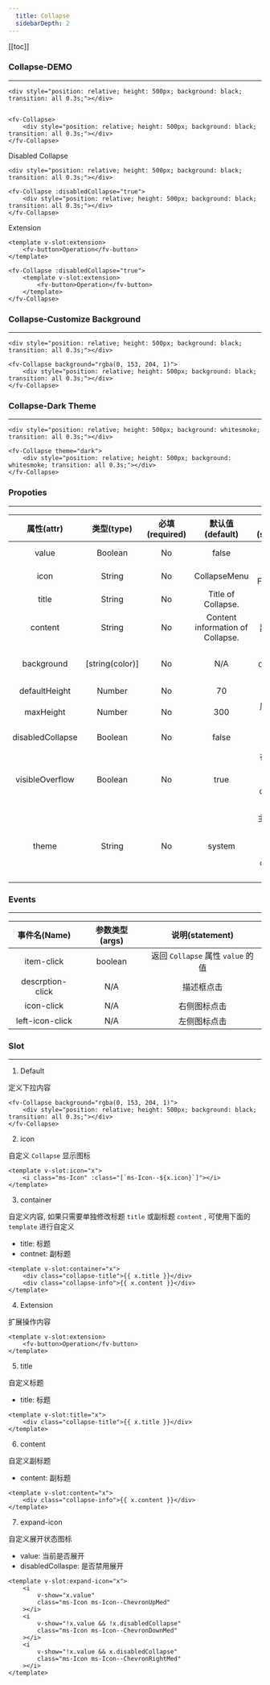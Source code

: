 ```yaml
---
  title: Collapse
  sidebarDepth: 2
---
```

  
[[toc]]

### Collapse-DEMO
--- 

<div>    
<ClientOnly>
<fv-Collapse>

    <div style="position: relative; height: 500px; background: black; transition: all 0.3s;"></div>

</fv-Collapse>
</ClientOnly>
</div>

```vue

<fv-Collapse>
    <div style="position: relative; height: 500px; background: black; transition: all 0.3s;"></div>
</fv-Collapse>
```

Disabled Collapse

<div>
<ClientOnly>
<fv-Collapse :disabledCollapse="true">

    <div style="position: relative; height: 500px; background: black; transition: all 0.3s;"></div>

</fv-Collapse>
</ClientOnly>
</div>

```vue
<fv-Collapse :disabledCollapse="true">
    <div style="position: relative; height: 500px; background: black; transition: all 0.3s;"></div>
</fv-Collapse>
```

Extension

<div>
<ClientOnly>
<fv-Collapse :disabledCollapse="true">

    <template v-slot:extension>
        <fv-button>Operation</fv-button>
    </template>

</fv-Collapse>
</ClientOnly>
</div>

```vue
<fv-Collapse :disabledCollapse="true">
    <template v-slot:extension>
        <fv-button>Operation</fv-button>
    </template>
</fv-Collapse>
```

### Collapse-Customize Background

---

<div>
<ClientOnly>
<fv-Collapse background="rgba(0, 153, 204, 1)">

    <div style="position: relative; height: 500px; background: black; transition: all 0.3s;"></div>

</fv-Collapse>
</ClientOnly>
</div>

```vue
<fv-Collapse background="rgba(0, 153, 204, 1)">
    <div style="position: relative; height: 500px; background: black; transition: all 0.3s;"></div>
</fv-Collapse>
```

### Collapse-Dark Theme

---

<div>
<ClientOnly>
<fv-Collapse theme="dark">

    <div style="position: relative; height: 500px; background: whitesmoke; transition: all 0.3s;"></div>

</fv-Collapse>
</ClientOnly>
</div>

```vue
<fv-Collapse theme="dark">
    <div style="position: relative; height: 500px; background: whitesmoke; transition: all 0.3s;"></div>
</fv-Collapse>
```

### Propoties

---
|    属性(attr)    |             类型(type)             | 必填(required) |         默认值(default)          |              说明(statement)               |
|:----------------:|:----------------------------------:|:--------------:|:--------------------------------:|:------------------------------------------:|
|      value       |             Boolean              |       No       |              false               |             是否展开 `Collapse` |
|       icon       |              String              |       No       |           CollapseMenu           |           Icon with Fabric-Icon            |
|      title       |              String              |       No       |        Title of Collapse.        |                    标题                    |
|     content      |              String              |       No       | Content information of Collapse. |                 副标题信息                 |
|    background    |          [string(color)]           |       No       |               N/A                |            客制化 `Collapse` 背景            |
|  defaultHeight   |              Number              |       No       |                70                |                  默认高度                  |
|    maxHeight     |              Number              |       No       |               300                |                展开最大高度                |
| disabledCollapse |             Boolean              |       No       |              false               |             禁用展开 `Collapse` |
| visibleOverflow  |             Boolean              |       No       |               true               | 在禁用展开 `Collapse` , 允许overflow内容显示 |
|     theme     | String |       No       |     system      |       主题样式, 包含`light`, `dark`, `system`, `custom`几种样式              |

### Events

---
|   事件名(Name)   | 参数类型(args) |        说明(statement)        |
|:----------------:|:--------------:|:-----------------------------:|
|    item-click    |    boolean     | 返回 `Collapse` 属性 `value` 的值 |
| descrption-click |      N/A       |          描述框点击           |
|    icon-click    |      N/A       |         右侧图标点击          |
| left-icon-click  |      N/A       |         左侧图标点击          |
  

### Slot

---

1. Default

定义下拉内容

```vue
<fv-Collapse background="rgba(0, 153, 204, 1)">
    <div style="position: relative; height: 500px; background: black; transition: all 0.3s;"></div>
</fv-Collapse>
```

2. icon

自定义 `Collapse` 显示图标

```vue
<template v-slot:icon="x">
    <i class="ms-Icon" :class="[`ms-Icon--${x.icon}`]"></i>
</template>
```

3. container

自定义内容, 如果只需要单独修改标题 `title` 或副标题 `content` , 可使用下面的 `template` 进行自定义

* title: 标题
* contnet: 副标题

```vue
<template v-slot:container="x">
    <div class="collapse-title">{{ x.title }}</div>
    <div class="collapse-info">{{ x.content }}</div>
</template>
```

4. Extension

扩展操作内容

```vue
<template v-slot:extension>
    <fv-button>Operation</fv-button>
</template>
```

5. title

自定义标题

* title: 标题

```vue
<template v-slot:title="x">
    <div class="collapse-title">{{ x.title }}</div>
</template>
```

6. content

自定义副标题

* content: 副标题

```vue
<template v-slot:content="x">
    <div class="collapse-info">{{ x.content }}</div>
</template>
```

7. expand-icon

自定义展开状态图标

* value: 当前是否展开
* disabledCollaspe: 是否禁用展开

```vue
<template v-slot:expand-icon="x">
    <i
        v-show="x.value"
        class="ms-Icon ms-Icon--ChevronUpMed"
    ></i>
    <i
        v-show="!x.value && !x.disabledCollapse"
        class="ms-Icon ms-Icon--ChevronDownMed"
    ></i>
    <i
        v-show="!x.value && x.disabledCollapse"
        class="ms-Icon ms-Icon--ChevronRightMed"
    ></i>
</template>
```
